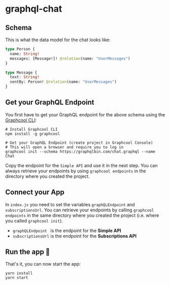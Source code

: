 # graphql-chat


## Schema

This is what the data model for the chat looks like:

```graphql
type Person {
  name: String!
  messages: [Message!]! @relation(name: "UserMessages")
}

type Message {
  text: String!
  sentBy: Person! @relation(name: "UserMessages")
}
```

## Get your GraphQL Endpoint

You first have to get your GraphQL endpoint for the above schema using the [Graphcool CLI](https://www.npmjs.com/package/graphcool):

```
# Install Graphcool CLI
npm install -g graphcool

# Get your GraphQL Endpoint (create project in Graphcool Console)
# This will open a browser and require you to log in
graphcool init --schema https://graphqlbin.com/chat.graphql --name Chat
```

Copy the endpoint for the `Simple API` and use it in the next step. You can always retrieve your endpoints by using `graphcool endpoints` in the directory where you created the project.

## Connect your App

In `index.js` you need to set the variables `graphQLEndpoint` and `subscriptionsUrl`. You can retrieve your endpoints by calling `graphcool endpoints` in the same directory where you created the project (i.e. where you called `graphcool init`).

- `graphQLEndpoint ` is the endpoint for the **Simple API**
- `subscriptionsUrl` is the endpoint for the **Subscriptions API**

## Run the app 🚀

That's it, you can now start the app:

```
yarn install
yarn start
```
